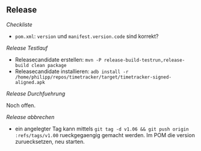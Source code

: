 Release
-------

_Checkliste_

* `pom.xml`: `version` und `manifest.version.code` sind korrekt?

_Release Testlauf_

* Releasecandidate erstellen: `mvn -P release-build-testrun,release-build clean package`
* Releasecandidate installieren: `adb install -r /home/philipp/repos/timetracker/target/timetracker-signed-aligned.apk`

_Release Durchfuehrung_

Noch offen.

_Release abbrechen_

* ein angelegter Tag kann mittels `git tag -d v1.06 && git push origin :refs/tags/v1.00` rueckgegaengig gemacht werden. Im POM die version zuruecksetzen, neu starten.

